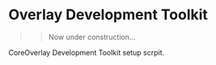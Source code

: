 # Overlay Development Toolkit

>> Now under construction...

CoreOverlay Development Toolkit setup scrpit.
